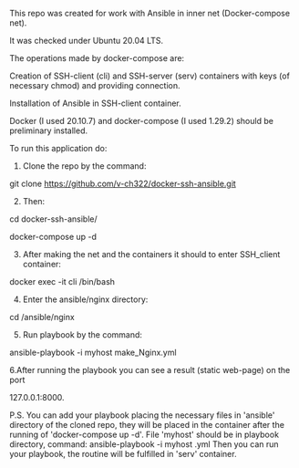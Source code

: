 This repo was created for work with Ansible in inner net (Docker-compose net).

It was checked under Ubuntu 20.04 LTS.

The operations made by docker-compose are:

Creation of SSH-client (cli) and SSH-server (serv) containers with keys (of necessary chmod) and providing connection.

Installation of Ansible in SSH-client container.

Docker (I used 20.10.7) and docker-compose (I used 1.29.2) should be preliminary installed.

To run this application do:

1. Clone the repo by the command:

git clone https://github.com/v-ch322/docker-ssh-ansible.git


2. Then:

cd docker-ssh-ansible/

docker-compose up -d

3. After making the net and the containers it should to enter SSH_client container:

docker exec -it cli /bin/bash

4. Enter the ansible/nginx directory:

cd /ansible/nginx

5. Run playbook by the command:

ansible-playbook -i myhost make_Nginx.yml

6.After running the playbook you can see a result (static web-page) on the port

127.0.0.1:8000.

P.S. You can add your playbook placing the necessary files in 'ansible' directory of the cloned repo,
they will be placed in the container after the running of 'docker-compose up -d'.
File 'myhost' should be in playbook directory, command: ansible-playbook -i myhost <name-of-playbook>.yml
Then you can run your playbook, the routine will be fulfilled in 'serv' container.
